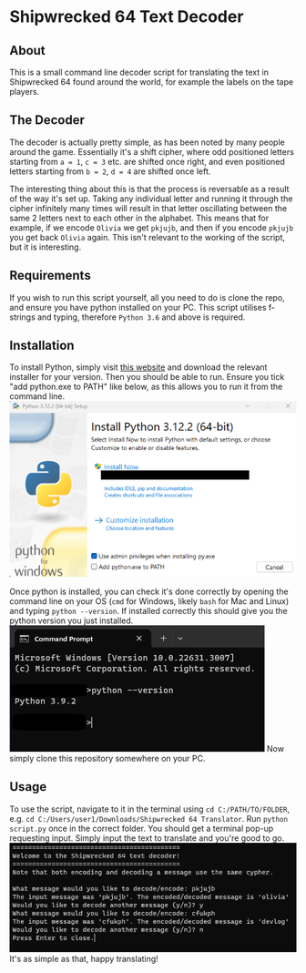 # Shipwrecked 64 Text Decoder

## About

This is a small command line decoder script for translating the text in Shipwrecked 64 found around the world, for example the labels on the tape players.

## The Decoder

The decoder is actually pretty simple, as has been noted by many people around the game. Essentially it's a shift cipher, where odd positioned letters starting from `a = 1`, `c = 3` etc. are shifted once right, and even positioned letters starting from `b = 2`, `d = 4` are shifted once left.

The interesting thing about this is that the process is reversable as a result of the way it's set up. Taking any individual letter and running it through the cipher infinitely many times will result in that letter oscillating between the same 2 letters next to each other in the alphabet. This means that for example, if we encode `Olivia` we get `pkjujb`, and then if you encode `pkjujb` you get back `Olivia` again. This isn't relevant to the working of the script, but it is interesting.

## Requirements

If you wish to run this script yourself, all you need to do is clone the repo, and ensure you have python installed on your PC. This script utilises f-strings and typing, therefore `Python 3.6` and above is required.

## Installation

To install Python, simply visit [this website](https://www.python.org/downloads/) and download the relevant installer for your version. Then you should be able to run. Ensure you tick "add python.exe to PATH" like below, as this allows you to run it from the command line. ![Screenshot of the python installer](image.png)

Once python is installed, you can check it's done correctly by opening the command line on your OS (`cmd` for Windows, likely `bash` for Mac and Linux) and typing `python --version`. If installed correctly this should give you the python version you just installed. ![Screenshot of the terminal showing python v3.9.2 installed](image-1.png) Now simply clone this repository somewhere on your PC.

## Usage

To use the script, navigate to it in the terminal using `cd C:/PATH/TO/FOLDER`, e.g. `cd C:/Users/user1/Downloads/Shipwrecked 64 Translator`. Run `python script.py` once in the correct folder. You should get a terminal pop-up requesting input. Simply input the text to translate and you're good to go.![Screenshot of the working translator](image-2.png) It's as simple as that, happy translating!
